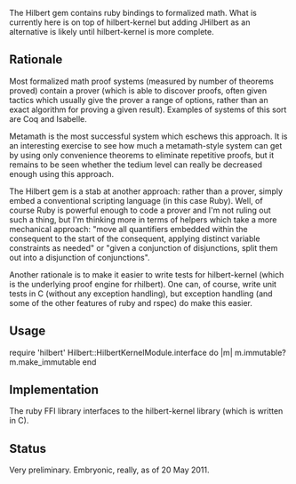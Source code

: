 The Hilbert gem contains ruby bindings to formalized math. What is currently here is on top of hilbert-kernel but adding JHilbert as an alternative is likely until hilbert-kernel is more complete.

Rationale
---------

Most formalized math proof systems (measured by number of theorems proved) contain a prover (which is able to discover proofs, often given tactics which usually give the prover a range of options, rather than an exact algorithm for proving a given result). Examples of systems of this sort are Coq and Isabelle.

Metamath is the most successful system which eschews this approach. It is an interesting exercise to see how much a metamath-style system can get by using only convenience theorems to eliminate repetitive proofs, but it remains to be seen whether the tedium level can really be decreased enough using this approach.

The Hilbert gem is a stab at another approach: rather than a prover, simply embed a conventional scripting language (in this case Ruby). Well, of course Ruby is powerful enough to code a prover and I'm not ruling out such a thing, but I'm thinking more in terms of helpers which take a more mechanical approach: "move all quantifiers embedded within the consequent to the start of the consequent, applying distinct variable constraints as needed" or "given a conjunction of disjunctions, split them out into a disjunction of conjunctions".

Another rationale is to make it easier to write tests for hilbert-kernel (which is the underlying proof engine for rhilbert). One can, of course, write unit tests in C (without any exception handling), but exception handling (and some of the other features of ruby and rspec) do make this easier.

Usage
-----

require 'hilbert'
Hilbert::HilbertKernelModule.interface do |m|
  m.immutable?
  m.make_immutable
end

Implementation
--------------

The ruby FFI library interfaces to the hilbert-kernel library (which is written in C).

Status
------

Very preliminary. Embryonic, really, as of 20 May 2011.

